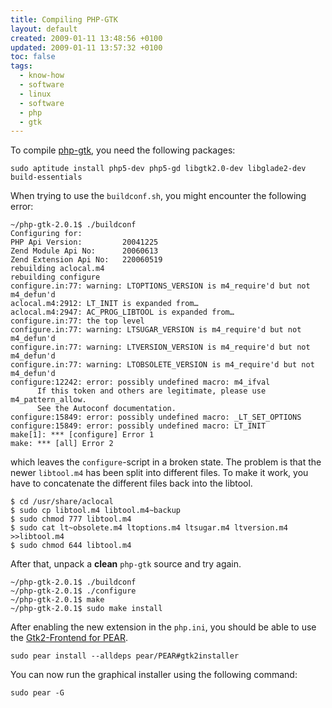 ```yaml
---
title: Compiling PHP-GTK
layout: default
created: 2009-01-11 13:48:56 +0100
updated: 2009-01-11 13:57:32 +0100
toc: false
tags:
  - know-how
  - software
  - linux
  - software
  - php
  - gtk
---
```

To compile [php-gtk](http://gtk.php.net/), you need the following packages:

    sudo aptitude install php5-dev php5-gd libgtk2.0-dev libglade2-dev build-essentials


When trying to use the `buildconf.sh`, you might encounter the following error:

~~~
~/php-gtk-2.0.1$ ./buildconf
Configuring for:
PHP Api Version:         20041225
Zend Module Api No:      20060613
Zend Extension Api No:   220060519
rebuilding aclocal.m4
rebuilding configure
configure.in:77: warning: LTOPTIONS_VERSION is m4_require'd but not m4_defun'd
aclocal.m4:2912: LT_INIT is expanded from…
aclocal.m4:2947: AC_PROG_LIBTOOL is expanded from…
configure.in:77: the top level
configure.in:77: warning: LTSUGAR_VERSION is m4_require'd but not m4_defun'd
configure.in:77: warning: LTVERSION_VERSION is m4_require'd but not m4_defun'd
configure.in:77: warning: LTOBSOLETE_VERSION is m4_require'd but not m4_defun'd
configure:12242: error: possibly undefined macro: m4_ifval
      If this token and others are legitimate, please use m4_pattern_allow.
      See the Autoconf documentation.
configure:15849: error: possibly undefined macro: _LT_SET_OPTIONS
configure:15849: error: possibly undefined macro: LT_INIT
make[1]: *** [configure] Error 1
make: *** [all] Error 2
~~~

which leaves the `configure`-script in a broken state. The problem is that the newer `libtool.m4` has been split into
different files. To make it work, you have to concatenate the different files back into the libtool.

~~~
$ cd /usr/share/aclocal
$ sudo cp libtool.m4 libtool.m4~backup
$ sudo chmod 777 libtool.m4
$ sudo cat lt~obsolete.m4 ltoptions.m4 ltsugar.m4 ltversion.m4 >>libtool.m4
$ sudo chmod 644 libtool.m4
~~~

After that, unpack a **clean** `php-gtk` source and try again.

~~~
~/php-gtk-2.0.1$ ./buildconf
~/php-gtk-2.0.1$ ./configure
~/php-gtk-2.0.1$ make
~/php-gtk-2.0.1$ sudo make install
~~~

After enabling the new extension in the `php.ini`, you should be able to use the [Gtk2-Frontend for PEAR](http://pear.php.net/PEAR_Frontend_Gtk2).

    sudo pear install --alldeps pear/PEAR#gtk2installer

You can now run the graphical installer using the following command:

    sudo pear -G

